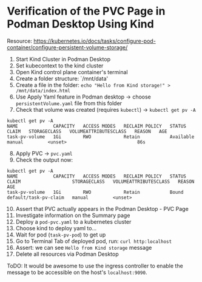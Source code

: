 # Verification of the PVC Page in Podman Desktop Using Kind

Resource: https://kubernetes.io/docs/tasks/configure-pod-container/configure-persistent-volume-storage/

1. Start Kind Cluster in Podman Desktop
2. Set kubecontext to the kind cluster
3. Open Kind control plane container's terminal
4. Create a folder structure: `/mnt/data'
5. Create a file in the folder: `echo "Hello from Kind storage!" > /mnt/data/index.html`
6. Use Apply Yaml feature in Podman desktop -> choose `persistentVolume.yaml` file from this folder
7. Check that volume was created (requires `kubectl`) -> `kubectl get pv -A`
```
kubectl get pv -A  
NAME             CAPACITY   ACCESS MODES   RECLAIM POLICY   STATUS      CLAIM   STORAGECLASS   VOLUMEATTRIBUTESCLASS   REASON   AGE
task-pv-volume   1Gi        RWO            Retain           Available           manual         <unset>                          86s
```
8. Apply PVC -> `pvc.yaml`
9. Check the output now:
```
kubectl get pv -A
NAME             CAPACITY   ACCESS MODES   RECLAIM POLICY   STATUS   CLAIM                   STORAGECLASS   VOLUMEATTRIBUTESCLASS   REASON   AGE
task-pv-volume   1Gi        RWO            Retain           Bound    default/task-pv-claim   manual         <unset>  
```
10. Assert that PVC actually appears in the Podman Desktop - PVC Page
11. Investigate information on the Summary page
12. Deploy a `pod-pvc.yaml` to a kubernetes cluster
13. Choose kind to deploy yaml to...
14. Wait for pod (`task-pv-pod`) to get up
15. Go to Terminal Tab of deployed pod, run: `curl http:localhost`
16. Assert: we can see `Hello from Kind storage` message
17. Delete all resources via Podman Desktop

ToDO: It would be awesome to use the ingress controller to enable the message to be accessible on the host's `localhost:9090`.